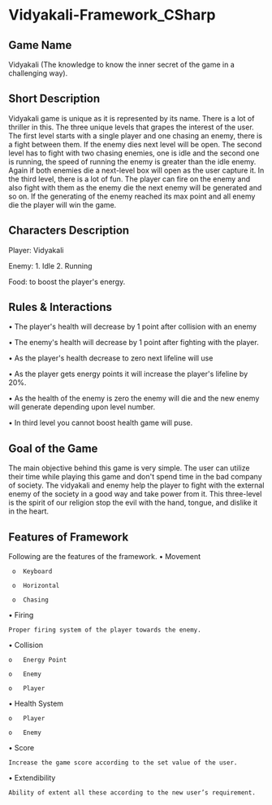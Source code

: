 # Vidyakali-Framework_CSharp
## Game Name 
Vidyakali (The knowledge to know the inner secret of the game in a challenging way).
## 	Short Description 
Vidyakali game is unique as it is represented by its name. There is a lot of thriller in this. The three unique levels that grapes the interest of the user. The first level starts with a single player and one chasing an enemy, there is a fight between them. If the enemy dies next level will be open. The second level has to fight with two chasing enemies, one is idle and the second one is running, the speed of running the enemy is greater than the idle enemy. Again if both enemies die a next-level box will open as the user capture it. In the third level, there is a lot of fun. The player can fire on the enemy and also fight with them as the enemy die the next enemy will be generated and so on. If the generating of the enemy reached its max point and all enemy die the player will win the game.
## 	Characters Description
Player: Vidyakali 

Enemy: 1. Idle 2. Running

Food: to boost the player's energy.

## 	Rules & Interactions
•	The player's health will decrease by 1 point after collision with an enemy
 
•	The enemy's health will decrease by 1 point after fighting with the player.

•	As the player's health decrease to zero next lifeline will use

•	As the player gets energy points it will increase the player's lifeline by 20%.

•	As the health of the enemy is zero the enemy will die and the new enemy will generate depending upon level number.

•	In third level you cannot boost health game will puse.
## 	Goal of the Game
The main objective behind this game is very simple. The user can utilize their time while playing this game and don't spend time in the bad company of society. The vidyakali and enemy help the player to fight with the external enemy of the society in a good way and take power from it. This three-level is the spirit of our religion stop the evil with the hand, tongue, and dislike it in the heart.
## Features of Framework
Following are the features of the framework.
 •	Movement
 
     o	Keyboard
     
     o	Horizontal
     
     o	Chasing
     
•	Firing

    Proper firing system of the player towards the enemy.

•	 Collision

    o	Energy Point

    o	Enemy 

    o	Player


•	Health System

    o	Player

    o	Enemy

•	Score

    Increase the game score according to the set value of the user.


• Extendibility

    Ability of extent all these according to the new user’s requirement.







